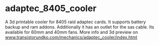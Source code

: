 # adaptec_8405_cooler
A 3d printable cooler for 8405 raid adaptec cards.
It supports battery backup and ram addons. Additionally it has an outlet for the sas cable.
Its available for 60mm and 40mm fans.
More info and 3d preview on www.transistorundko.com/mechanics/adaptec_cooler/index.html